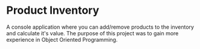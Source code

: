 # Product Inventory

A console application where you can add/remove products to the inventory and calculate it's value.
The purpose of this project was to gain more experience in Object Oriented Programming.
